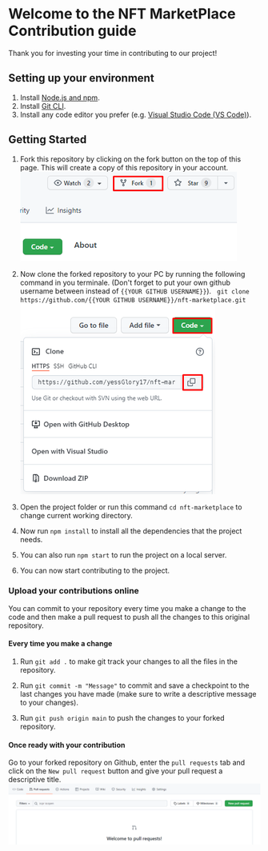 # Welcome to the NFT MarketPlace Contribution guide

Thank you for investing your time in contributing to our project!

## Setting up your environment

1. Install [Node.js and npm](https://nodejs.org).
2. Install [Git CLI](https://git-scm.com/).
3. Install any code editor you prefer (e.g. [Visual Studio Code (VS Code)](https://code.visualstudio.com/)).

## Getting Started

1. Fork this repository by clicking on the fork button on the top of this page. This will create a copy of this repository in your account.
![Fork this repository](./assets/fork.png)

2. Now clone the forked repository to your PC by running the following command in you terminale. (Don't forget to put your own github username between instead of `{{YOUR GITHUB USERNAME}}`).
&nbsp; `git clone https://github.com/{{YOUR GITHUB USERNAME}}/nft-marketplace.git`
![Clone the forked repository](./assets/clone.png)

3. Open the project folder or run this command `cd nft-marketplace` to change current working directory.

4. Now run `npm install` to install all the dependencies that the project needs.

5. You can also run `npm start` to run the project on a local server.

6. You can now start contributing to the project.

### Upload your contributions online

You can commit to your repository every time you make a change to the code and then make a pull request to push all the changes to this original repository.

#### Every time you make a change

1. Run `git add .` to make git track your changes to all the files in the repository.

2. Run `git commit -m "Message"` to commit and save a checkpoint to the last changes you have made (make sure to write a descriptive message to your changes).

3. Run `git push origin main` to push the changes to your forked repository.

#### Once ready with your contribution

Go to your forked repository on Github, enter the `pull requests` tab and click on the `New pull request` button and give your pull request a descriptive title.
![Pull request](./assets/pull.png)
